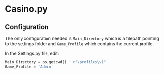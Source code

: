 # Casino.py

## Configuration

The only configuration needed is `Main_Directory` which is a filepath pointing to the settings folder and `Game_Profile` which contains the current profile.

In the Settings.py file, edit:

```python
Main_Directory = os.getcwd() + r"\profiles\v1"
Game_Profile = 'Admin'
```